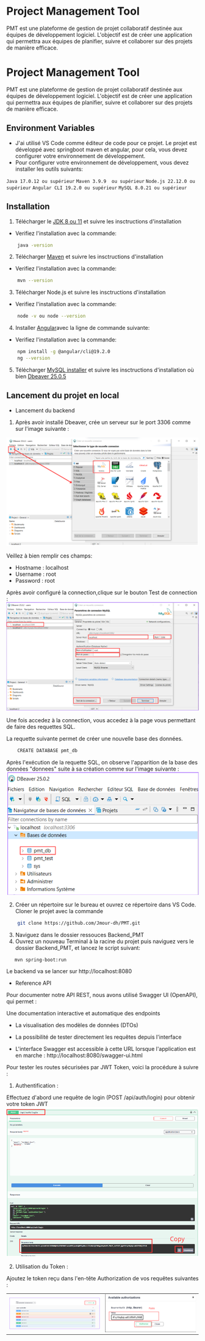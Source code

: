 # Project Management Tool

PMT est une plateforme de gestion de projet collaboratif destinée aux équipes de développement logiciel. L'objectif est de créer une application qui permettra aux équipes de planifier, suivre et collaborer sur des projets de manière efficace.

# Project Management Tool

PMT est une plateforme de gestion de projet collaboratif destinée aux équipes de développement logiciel. L'objectif est de créer une application qui permettra aux équipes de planifier, suivre et collaborer sur des projets de manière efficace.


## Environment Variables

- J'ai utilisé VS Code comme éditeur de code pour ce projet. Le projet est développé avec springboot maven et angular, pour cela, vous devez configurer votre environnement de développement.
- Pour configurer votre environnement de développement, vous devez installer les outils suivants:

`Java 17.0.12 ou supérieur` 
`Maven 3.9.9  ou supérieur`
`Node.js 22.12.0 ou supérieur`
`Angular CLI 19.2.0 ou supérieur`
`MySQL 8.0.21 ou supérieur`

## Installation

1. Télécharger le  [JDK 8 ou 11](https://www.oracle.com/java/technologies/downloads/) et suivre les insctructions d'installation
- Verifiez l'installation avec la commande:

```bash
    java -version
```
2. Télécharger [Maven](https://maven.apache.org/install.html)  et suivre les insctructions d'installation
- Verifiez l'installation avec la commande:

```bash
    mvn --version
```
3. Télécharger Node.js et suivre les insctructions d'installation
- Verifiez l'installation avec la commande:

```bash
    node -v ou node --version
```
4. Installer [Angular](https://angular.dev/installation)avec la ligne de commande suivante:
- Verifiez l'installation avec la commande:

```bash
    npm install -g @angular/cli@19.2.0
    ng --version
```
5. Télécharger [MySQL installer](https://dev.mysql.com/downloads/installe/)  et suivre les insctructions d'installation où bien [Dbeaver 25.0.5](https://dbeaver.io/download/)



## Lancement du projet en local
-  Lancement du backend

1. Après avoir installé Dbeaver, crée un serveur sur le port 3306 comme 
        sur l'image suivante :
<img src="./screenshot\step_1.png" alt="Step_1" >


Veillez à bien remplir ces champs:

* Hostname : localhost
* Username : root
* Password : root

Après avoir configuré la connection,clique sur le bouton Test de connection :
<img src="./screenshot\step_2.png" alt="Step_2" >

Une fois accedez à la connection, vous accedez à la page vous permettant de faire des requettes SQL.

La requette suivante permet de créer une nouvelle base des données.

```bash
    CREATE DATABASE pmt_db
```

Après l'exécution de la requette SQL, on observe l'apparition de la base des données "donnees" suite à sa création comme sur l'image suivante :
<img src="./screenshot\step_3.png" alt="Step_3" >


2. Créer un répertoire sur le bureau et ouvrez ce répertoire dans VS Code. Cloner le projet avec la commande

```bash
    git clone https://github.com/Jmour-dh/PMT.git
```

3. Naviguez dans le dossier ressouces Backend_PMT
4. Ouvrez un nouveau Terminal à la racine du projet puis naviguez vers le dossier Backend_PMT, et lancez le script suivant:


```bash
   mvn spring-boot:run  
```

Le backend va se lancer sur http://localhost:8080


-  Reference API

Pour documenter notre API REST, nous avons utilisé Swagger UI (OpenAPI), qui permet :

Une documentation interactive et automatique des endpoints

* La visualisation des modèles de données (DTOs)

* La possibilité de tester directement les requêtes depuis l'interface

* L'interface Swagger est accessible à cette URL lorsque l'application est en marche :
http://localhost:8080/swagger-ui.html

Pour tester les routes sécurisées par JWT Token, voici la procédure à suivre :

1. Authentification :

Effectuez d'abord une requête de login (POST /api/auth/login) pour obtenir votre token JWT
<img src="./screenshot\step_4.png" alt="Step_4" >

2. Utilisation du Token :

Ajoutez le token reçu dans l'en-tête Authorization de vos requêtes suivantes :
<table>
  <tr>
    <td><img src="./screenshot/step_5.png" alt="Step 5" width="100%"></td>
    <td><img src="./screenshot/step_6.png" alt="Step 6" width="100%"></td>
  </tr>
</table>


